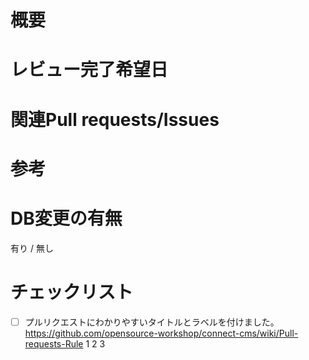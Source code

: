 # 概要
<!-- 変更するに至った背景や目的、及び、変更内容 -->

# レビュー完了希望日
<!-- 「〇月〇日」、「不具合対応なので急ぎたいです」、「軽微な改修なので急ぎません」等、対応時期の目安が判断できる内容 -->

# 関連Pull requests/Issues
<!-- 関連するPR、Issuseがあればそのリンク -->

# 参考
<!-- レビューするに当たって参考にできる情報があればそのリンク -->

# DB変更の有無
<!-- Pull requestsにマイグレーションの追加があるか -->

有り / 無し

# チェックリスト

- [ ] プルリクエストにわかりやすいタイトルとラベルを付けました。https://github.com/opensource-workshop/connect-cms/wiki/Pull-requests-Rule
1
2
3